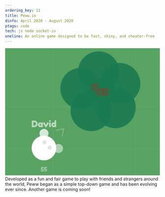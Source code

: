 ```yaml
---
ordering_key: 11
title: Peww.io
dinfo: April 2020 - August 2020
ptags: code
tech: js node socket-io
oneline: An online game designed to be fast, shiny, and cheater-free
---
```

![Screenshot of Peww Game](/res/peww-screenshot.png "Peww Screenshot")
Developed as a fun and fair game to play with friends and strangers around the world, Peww began as a simple top-down game and has been evolving ever since. Another game is coming soon!